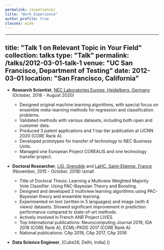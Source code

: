 ```yaml
---
permalink: /experience/
title: "Work Experience"
author_profile: true
classes: wide
---
```


---
title: "Talk 1 on Relevant Topic in Your Field"
collection: talks
type: "Talk"
permalink: /talks/2012-03-01-talk-1
venue: "UC San Francisco, Department of Testing"
date: 2012-03-01
location: "San Francisco, California"
---

* **Research Scientist**, [NEC Laboratories Europe, Heidelberg, Germany](http://neclab.eu/) (October, 2018 - August 2020)
  * Designed original machine learning algorithms, with special focus on ensemble meta-learning methods for regression and classification problems.
  * Validated methods with various datasets, including both open and customer data.
  * Produced 3 patent applications and 1 top-tier publication at IJCNN 2020 (CORE Rank A).
  * Developed prototypes for transfer of technology to NEC Business Units.
  * Managed one European Project COREALIS and one technology transfer project.
 
* **Doctoral Researcher**, [LIG, Grenoble](https://www.liglab.fr/) and [LaHC, Saint-Etienne, France](http://laboratoirehubertcurien.fr/) (November, 2015 - October, 2018)
 \small
  * Title of Doctoral Thesis: Learning a Multiview Weighted Majority Vote Classifier: Using PAC-Bayesian Theory and Boosting.
  * Designed and developed 3 multiview learning algorithms using PAC-Bayesian theory and ensemble learning.
  * Experimented on text (written in 5 languages) and image (with 4 views) datasets. Showed significant improvement in prediction performance compared to state-of-art methods.
  * Actively involved in French ANR Project LIVES.
  * Top International publications: Neurocomputing Journal 2019, IDA 2018 (CORE Rank A),
ECML-PKDD 2017 (CORE Rank A) 
  * National publications: CAp 2018, CAp 2017, CAp 2016
  

* **Data Science Engineer**, [Cube26, Delhi, India] ()


  

